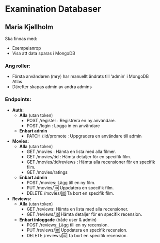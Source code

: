 # Examination Databaser
## Maria Kjellholm

Ska finnas med:
- Exempelanrop
- Visa att data sparas i MongoDB


 ### Ang roller:
- Första användaren (mry) har manuellt ändrats till 'admin' i MongoDB Atlas
- Därefter skapas admin av andra admins

 ### Endpoints:
 - **Auth:**
    - **Alla** (utan token)
        - POST /register : Registrera en ny användare.
        - POST /login : Logga in en användare
    - **Enbart admin**
        - PATCH /:id/promote : Uppgradera en användare till admin
- **Movies:**
    - **Alla** (utan token)
        - GET /movies : Hämta en lista med alla filmer.
        - GET /movies/:id : Hämta detaljer för en specifik film.
        - GET /movies/:id/reviews : Hämta alla recensioner för en specifik film.
        - GET /movies/ratings
    - **Enbart admin**
        - POST /movies: Lägg till en ny film.
        - PUT /movies/:id: Uppdatera en specifik film.
        - DELETE /movies/:id: Ta bort en specifik film.
- **Reviews:**
    - **Alla** (utan token)
        - GET /reviews: Hämta en lista med alla recensioner.
        - GET /reviews/:id: Hämta detaljer för en specifik recension.
    - **Enbart inloggade** (både user & admin)
        - POST /reviews: Lägg till en ny recension.
        - PUT /reviews/:id: Uppdatera en specifik recension.
        - DELETE /reviews/:id: Ta bort en specifik recension.

